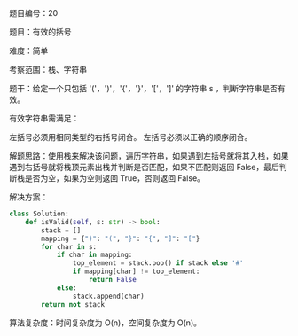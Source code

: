 题目编号：20

题目：有效的括号

难度：简单

考察范围：栈、字符串

题干：给定一个只包括 '('，')'，'{'，'}'，'['，']' 的字符串 s ，判断字符串是否有效。

有效字符串需满足：

左括号必须用相同类型的右括号闭合。
左括号必须以正确的顺序闭合。

解题思路：使用栈来解决该问题，遍历字符串，如果遇到左括号就将其入栈，如果遇到右括号就将栈顶元素出栈并判断是否匹配，如果不匹配则返回 False，最后判断栈是否为空，如果为空则返回 True，否则返回 False。

解决方案：

```python
class Solution:
    def isValid(self, s: str) -> bool:
        stack = []
        mapping = {")": "(", "}": "{", "]": "["}
        for char in s:
            if char in mapping:
                top_element = stack.pop() if stack else '#'
                if mapping[char] != top_element:
                    return False
            else:
                stack.append(char)
        return not stack
```

算法复杂度：时间复杂度为 O(n)，空间复杂度为 O(n)。